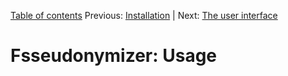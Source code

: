 [Table of contents](_tableOfContents.md) 
Previous: [Installation](installation.md) | Next: [The user interface](userInterface.md)

# Fsseudonymizer: Usage